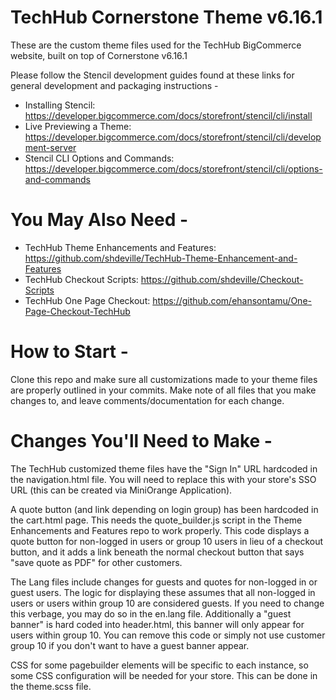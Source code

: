 # TechHub Cornerstone Theme v6.16.1

These are the custom theme files used for the TechHub BigCommerce website, built on top of Cornerstone v6.16.1

Please follow the Stencil development guides found at these links for general development and packaging instructions - 
* Installing Stencil: https://developer.bigcommerce.com/docs/storefront/stencil/cli/install
* Live Previewing a Theme: https://developer.bigcommerce.com/docs/storefront/stencil/cli/development-server
* Stencil CLI Options and Commands: https://developer.bigcommerce.com/docs/storefront/stencil/cli/options-and-commands

# You May Also Need -

* TechHub Theme Enhancements and Features: https://github.com/shdeville/TechHub-Theme-Enhancement-and-Features
* TechHub Checkout Scripts: https://github.com/shdeville/Checkout-Scripts
* TechHub One Page Checkout: https://github.com/ehansontamu/One-Page-Checkout-TechHub

# How to Start -

Clone this repo and make sure all customizations made to your theme files are properly outlined in your commits. Make note of all files that you make changes to, and leave comments/documentation for each change.

# Changes You'll Need to Make -

The TechHub customized theme files have the "Sign In" URL hardcoded in the navigation.html file. You will need to replace this with your store's SSO URL (this can be created via MiniOrange Application).

A quote button (and link depending on login group) has been hardcoded in the cart.html page. This needs the quote_builder.js script in the Theme Enhancements and Features repo to work properly. This code displays a quote button for non-logged in users or group 10 users in lieu of a checkout button, and it adds a link beneath the normal checkout button that says "save quote as PDF" for other customers.

The Lang files include changes for guests and quotes for non-logged in or guest users. The logic for displaying these assumes that all non-logged in users or users within group 10 are considered guests. If you need to change this verbage, you may do so in the en.lang file.
Additionally a "guest banner" is hard coded into header.html, this banner will only appear for users within group 10. You can remove this code or simply not use customer group 10 if you don't want to have a guest banner appear.

CSS for some pagebuilder elements will be specific to each instance, so some CSS configuration will be needed for your store. This can be done in the theme.scss file.
